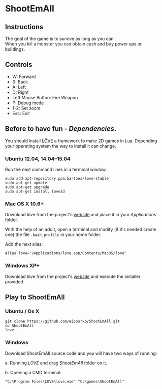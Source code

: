 # ShootEmAll

## Instructions

The goal of the game is to survive as long as you can.  
When you kill a monster you can obtain cash and buy power ups or buildings.

## Controls
* W: Forward
* S: Back
* A: Left
* D: Right
* Left Mouse Button: Fire Weapon
* P: Debug mode
* 1-2: Set zoom
* Esc: Exit


## Before to have fun - *Dependencies*.

You should install [LÖVE](https://love2d.org/) a framework to make 2D games in Lua. Depending your operating system the way to install it can change.

### Ubuntu 12.04, 14.04–15.04

Run the next command lines in a terminal window.

```
sudo add-apt-repository ppa:bartbes/love-stable
sudo apt-get update
sudo apt-get upgrade
sudo apt-get install love2d
```

### Mac OS X 10.6+

Download löve from the project's [website](https://love2d.org/) and place it in your *Applications* folder.

With the help of an adult, open a terminal and modify (if it's needed create one) the file `.bash_profile` in your home folder.

Add the next alias:

```
alias love="/Applications/love.app/Contents/MacOS/love"
```

### Windows XP+

Download löve from the project's [website](https://love2d.org/) and execute the installer provided.

## Play to ShootEmAll


### Ubuntu / Os X
```
git clone https://github.com/eipporko/ShootEmAll.git
cd ShootEmAll
love .
```

### Windows
Download ShootEmAll source code and you will have two ways of running:

a. Running *LOVE* and drag *ShootEmAll* folder on it.

b. Opening a CMD terminal:
```
"C:\Program Files\LOVE\love.exe" "C:\games\ShootEmAll"
```
